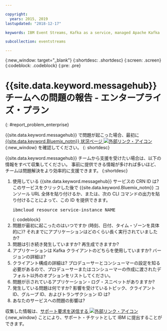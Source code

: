 ```yaml
---

copyright:
  years: 2015, 2019
lastupdated: "2018-12-17"

keywords: IBM Event Streams, Kafka as a service, managed Apache Kafka

subcollection: eventstreams

---
```


{:new_window: target="_blank"}
{:shortdesc: .shortdesc}
{:screen: .screen}
{:codeblock: .codeblock}
{:pre: .pre}

# {{site.data.keyword.messagehub}} チームへの問題の報告 - エンタープライズ・プラン
{: #report_problem_enterprise}

{{site.data.keyword.messagehub}} で問題が起こった場合、最初に [{{site.data.keyword.Bluemix_notm}} 状況ページ ![外部リンク・アイコン](../../icons/launch-glyph.svg "外部リンク・アイコン")](https://cloud.ibm.com/status?selected=status){:new_window} を確認してください。
{: shortdesc}

{{site.data.keyword.messagehub}} チームから支援を受けたい場合は、以下の情報をすべて収集してください。 事前に提供できる情報が多ければ多いほど、チームは問題解決をより効率的に支援できます。
{:shortdesc}

1. 使用している {{site.data.keyword.messagehub}} サービスの CRN ID は?  このサービスをクリックした後で {{site.data.keyword.Bluemix_notm}} コンソール URL 全体を貼り付けるか、または、次の CLI コマンドの出力を貼り付けることによって、この ID を提供できます。<br/>
   <pre class="pre">
   ibmcloud resource service-instance NAME
   </pre>
	{: codeblock}
2. 問題が最初に起こったのはいつですか (時刻、日付、タイム・ゾーンを具体的に)?
   それまでにアプリケーションはどのくらい長く実行されていましたか?
3. 問題は引き続き発生していますか? 再生成できますか?
4. アプリケーションは Kafka クライアントのどちらを使用していますか? バージョンの詳細は?
5. クライアント構成の詳細は? プロデューサーとコンシューマーの設定を知る必要があるので、プロデューサーまたはコンシューマーの作成に渡されたデフォルト以外のオプションをリストしてください。
6. 問題が示されているアプリケーション・ログ・スニペットがありますか?
7. 発生している問題は何ですか? 影響を受けているトピック、クライアント ID、グループ ID、およびトランザクション ID は?
8. あなたのサービスへの問題の影響は?

収集した情報は、[サポート要求を送信する ![外部リンク・アイコン](../../icons/launch-glyph.svg "外部リンク・アイコン")](/docs/get-support?topic=get-support-getting-customer-support#using-avatar){:new_window} ことにより、サポート・チケットとして IBM に提出することができます。










